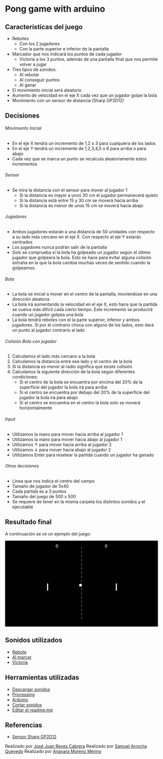 # Pong game with arduino
## Características del juego

- Rebotes 
    - Con los 2 jugadores 
    - Con la parte superior e inferior de la pantalla
- Marcador que nos indicará los puntos de cada jugador
    - Victoria a los 3 puntos, además de una pantalla final que nos permite volver a jugar
- Tres tipos de sonidos:
    - Al rebotar
    - Al conseguir puntos
    - Al ganar
- El movimiento inicial será aleatorio
- Aumento de velocidad en el eje X cada vez que un jugador golpe la bola
- Movimiento con un sensor de distancia (Sharp GP2D12)

## Decisiones

###### Movimiento Inicial
- En el eje X tendrá un incremento de 1,2 o 3 para cualquiera de los lados
- En el eje Y tendrá un incremente de 1,2,3,4,5 o 6 para arriba o para abajo
- Cada vez que se marca un punto se recalcula aleatoriamente estos incrementos

###### Sensor
- Se mira la distancia con el sensor para mover al jugador 1
    - Si la distancia es mayor a unos 30 cm el jugador permanecerá quieto
    - Si la distancia está entre 15 y 30 cm se moverá hacia arriba
    - Si la distancia es menor de unos 15 cm se moverá hacia abajo

###### Jugadores
- Ambos jugadores estarán a una distancia de 50 unidades con respecto a su lado más cercano en el eje X. Con respecto al eje Y estarán centrados
- Los jugadores nunca podrán salir de la pantalla
- Solo se comprueba si la bola ha golpeado un jugador según el último jugador que golpeara la bola. Esto se hace para evitar alguna colisión extraña en la que la bola cambia muchas veces de sentido cuando la golpeamos.

###### Bola
- La bola se inicial a mover en el centro de la pantalla, moviendose en una dirección aleatoria
- La bola irá aumentando la velocidad en el eje X, esto hace que la partida se vuelva más difícil cada cierto tiempo. Este incremento se producirá cuando un jugador golpea una bola
- La bola tendrá rebotes con el la parte superior, inferior y ambos jugadores. Si por el contrario choca con alguno de los lados, esto dará un punto al jugador contrario al lado

###### Colisión Bola con jugador
1. Calculamos el lado más cercano a la bola
2. Calculamos la distancia entre ese lado y el centro de la bola
3. Si la distancia es menor al radio significa que existe colisión
4. Calculamos la siguiente dirección de la bola según diferentes condiciones:
    - Si el centro de la bola se encuentra por encima del 20% de la superficie del jugador la bola irá para arriba
    - Si el centro se encuentra por debajo del 20% de la superficie del jugador la bola irá para abajo
    - Si el centro se encuentra en el centro la bola solo se moverá horizontalmente

###### Input
- Utilizamos la mano para mover hacia arriba al jugador 1 
- Utilizamos la mano para mover hacia abajo al jugador 1
- Utilizamos ↑ para mover hacia arriba al jugador 2
- Utilizamos ↓ para mover hacia abajo al jugador 2
- Utilizamos Enter para resetear la partida cuando un jugador ha ganado

###### Otras decisiones
- Linea que nos indica el centro del campo
- Tamaño de jugador de 5x40
- Cada partida es a 3 puntos
- Tamaño del juego de 500 x 500
- Se requiere de tener en la misma carpeta los distintos sonidos y el ejecutable

## Resultado final
A continuación se ve un ejemplo del juego:

![Alt Text](JuegoPong.gif)

## Sonidos utilizados
- [Rebote](https://www.youtube.com/watch?v=o8YIN11w0wA&ab_channel=Sonidos%26EfectosHD)
- [Al marcar](https://www.youtube.com/watch?v=y9rRD5yZqjE&list=PLuE1RIpYgk-UmLN1jS4Y9AZr_0FjujtfK&index=17&ab_channel=GFXSounds)
- [Victoria](https://www.youtube.com/watch?v=xP1b_uRx5x4&ab_channel=DragRacingMarinaDangs7)

## Herramientas utilizadas
- [Descargar sonidos](https://yt1s.com/)
- [Processing](https://processing.org/)
- [Arduino](https://www.arduino.cc/)
- [Cortar sonidos](https://mp3cut.net/es/)
- [Editar el readme.md](https://dillinger.io/)

## Referencias
- [Sensor Sharp GP2D12](https://swanrobotics.com/projects/gp2d12_project/)

Realizado por [José Juan Reyes Cabrera](https://github.com/JoseJuanRC)
Realizado por [Samuel Arrocha Quevedo](https://github.com/Samuel-AQ)
Realizado por [Anayara Moreno Merino](https://github.com/ana3311)
